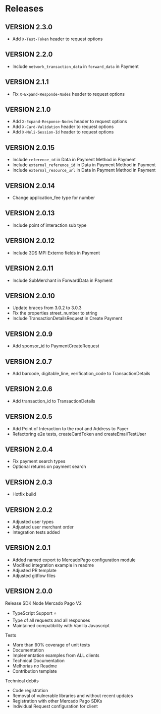 # Releases

## VERSION 2.3.0

- Add `X-Test-Token` header to request options

## VERSION 2.2.0

- Include `network_transaction_data` in `forward_data` in Payment

## VERSION 2.1.1

- Fix `X-Expand-Responde-Nodes` header to request options

## VERSION 2.1.0

- Add `X-Expand-Response-Nodes` header to request options
- Add `X-Card-Validation` header to request options
- Add `X-Meli-Session-Id` header to request options

## VERSION 2.0.15

- Include `reference_id` in Data in Payment Method in Payment
- Include `external_reference_id` in Data in Payment Method in Payment
- Include `external_resource_url` in Data in Payment Method in Payment

## VERSION 2.0.14

- Change application_fee type for number

## VERSION 2.0.13

- Include point of interaction sub type

## VERSION 2.0.12

- Include 3DS MPI Externo fields in Payment

## VERSION 2.0.11

- Include SubMerchant in ForwardData in Payment

## VERSION 2.0.10

- Update braces from 3.0.2 to 3.0.3
- Fix the properties street_number to string
- Include TransactionDetailsRequest in Create Payment

## VERSION 2.0.9

- Add sponsor_id to PaymentCreateRequest

## VERSION 2.0.7

- Add barcode, digitable_line, verification_code to TransactionDetails

## VERSION 2.0.6

- Add transaction_id to TransactionDetails

## VERSION 2.0.5

- Add Point of Interaction to the root and Address to Payer
- Refactoring e2e tests, createCardToken and createEmailTestUser

## VERSION 2.0.4

- Fix payment search types
- Optional returns on payment search

## VERSION 2.0.3

- Hotfix build

## VERSION 2.0.2

- Adjusted user types
- Adjusted user merchant order
- Integration tests added

## VERSION 2.0.1

- Added named export to MercadoPago configuration module
- Modified integration example in readme
- Adjusted PR template
- Adjusted gitflow files

## VERSION 2.0.0

Release SDK Node Mercado Pago V2

- TypeScript Support ⭐️
- Type of all requests and all responses
- Maintained compatibility with Vanilla Javascript

Tests

- More than 90% coverage of unit tests
- Documentation
- Implementation examples from ALL clients
- Technical Documentation
- Melhorias no Readme
- Contribution template

Technical debits

- Code registration
- Removal of vulnerable libraries and without recent updates
- Registration with other Mercado Pago SDKs
- Individual Request configuration for client
